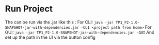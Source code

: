 # Run Project
The can be run via the .jar like this :
  For CLI:
  `java -jar TP1_P2-1.0-SNAPSHOT-jar-with-dependencies.jar -CLI <project path from home>`
  For GUI:
  `java -jar TP1_P2-1.0-SNAPSHOT-jar-with-dependencies.jar -GUI`
  And set up the path in the UI via the button config

